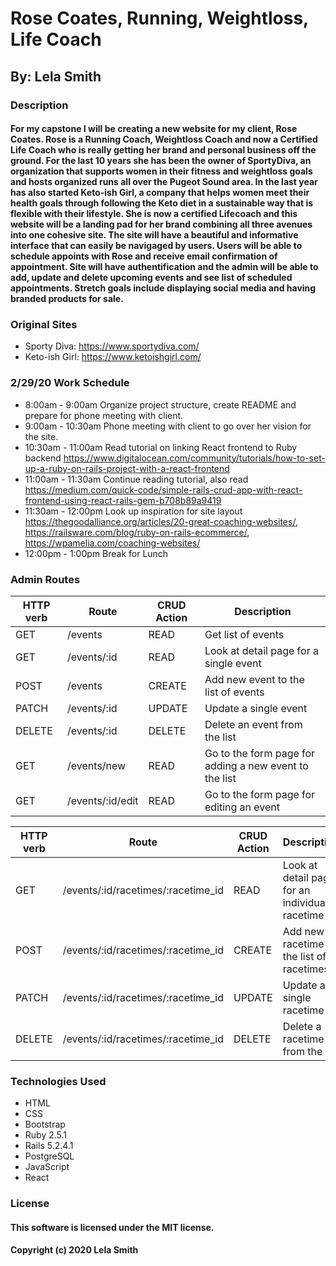 # Rose Coates, Running, Weightloss, Life Coach
## By: Lela Smith

### Description
#### For my capstone I will be creating a new website for my client, Rose Coates. Rose is a Running Coach, Weightloss Coach and now a Certified Life Coach who is really getting her brand and personal business off the ground. For the last 10 years she has been the owner of SportyDiva, an organization that supports women in their fitness and weightloss goals and hosts organized runs all over the Pugeot Sound area. In the last year has also started Keto-ish Girl, a company that helps women meet their health goals through following the Keto diet in a sustainable way that is flexible with their lifestyle. She is now a certified Lifecoach and this website will be a landing pad for her brand combining all three avenues into one cohesive site. The site will have a beautiful and informative interface that can easily be navigaged by users. Users will be able to schedule appoints with Rose and receive email confirmation of appointment. Site will have authentification and the admin will be able to add, update and delete upcoming events and see list of scheduled appointments. Stretch goals include displaying social media and having branded products for sale. 

### Original Sites
* Sporty Diva: https://www.sportydiva.com/
* Keto-ish Girl: https://www.ketoishgirl.com/

### 2/29/20 Work Schedule
* 8:00am - 9:00am Organize project structure, create README and prepare for phone meeting with client.
* 9:00am - 10:30am Phone meeting with client to go over her vision for the site.
* 10:30am - 11:00am Read tutorial on linking React frontend to Ruby backend https://www.digitalocean.com/community/tutorials/how-to-set-up-a-ruby-on-rails-project-with-a-react-frontend
* 11:00am - 11:30am Continue reading tutorial, also read https://medium.com/quick-code/simple-rails-crud-app-with-react-frontend-using-react-rails-gem-b708b89a9419
* 11:30am - 12:00pm Look up inspiration for site layout https://thegoodalliance.org/articles/20-great-coaching-websites/, https://railsware.com/blog/ruby-on-rails-ecommerce/, https://wpamelia.com/coaching-websites/
* 12:00pm - 1:00pm Break for Lunch


### Admin Routes
|HTTP verb|Route|CRUD Action|Description|
|---|---|---|---|
|GET|/events|READ|Get list of events|
|GET|/events/:id|READ|Look at detail page for a single event|
|POST|/events|CREATE|Add new event to the list of events|
|PATCH|/events/:id|UPDATE|Update a single event|
|DELETE|/events/:id|DELETE|Delete an event from the list|
|GET|/events/new|READ|Go to the form page for adding a new event to the list|
|GET|/events/:id/edit|READ|Go to the form page for editing an event


|HTTP verb|Route|CRUD Action|Description|
|---|---|---|---|
|GET|/events/:id/racetimes/:racetime_id|READ|Look at detail page for an individual racetime|
|POST|/events/:id/racetimes/:racetime_id|CREATE|Add new racetime to the list of racetimes|
|PATCH|/events/:id/racetimes/:racetime_id|UPDATE|Update a single racetime|
|DELETE|/events/:id/racetimes/:racetime_id|DELETE|Delete a racetime from the list|


### Technologies Used
* HTML
* CSS
* Bootstrap
* Ruby 2.5.1
* Rails 5.2.4.1
* PostgreSQL
* JavaScript
* React

### License
#### This software is licensed under the MIT license.

#### Copyright (c) 2020 Lela Smith
